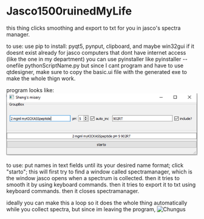 # Jasco1500ruinedMyLife
this thing clicks smoothing and export to txt for you in jasco's spectra manager.

to use:
use pip to install: pyqt5, pynput, clipboard, and maybe win32gui if it doesnt exist already
for jasco computers that dont have internet access (like the one in my department) you can use pyinstaller like 
pyinstaller --onefile pythonScriptName.py
but since I cant program and have to use qtdesigner, make sure to copy the basic.ui file with the generated exe to make the whole thign work.

program looks like:
![Chungus](https://github.com/syw784/Jasco1500ruinedMyLife/raw/main/kkk.PNG)

to use:
put names in text fields until its your desired name format;
click "starto";
this will first try to find a window called spectramanager, which is the window jasco opens when a spectrum is collected.
then it tries to smooth it by using keyboard commands.
then it tries to export it to txt using keyboard commands.
then it closes spectramanager.

ideally you can make this a loop so it does the whole thing automatically while you collect spectra, but since im leaving the program,
![Chungus](https://i.imgflip.com/2wd65n.jpg)
